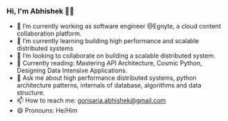 ### Hi, I'm Abhishek 🧑‍💻

- 🔭 I’m currently working as software engineer @Egnyte, a cloud content collaboration platform.
- 🌱 I’m currently learning building high performance and scalable distributed systems
- 👯 I’m looking to collaborate on building a scalable distributed system.
- 📖 Currently reading: Mastering API Architecture, Cosmic Python, Designing Data Intensive Applications.
- 💬 Ask me about high performance distributed systems, python architecture patterns, internals of database, algorithms and data structure.
- 📫 How to reach me: gorisaria.abhishek@gmail.com
- 😄 Pronouns: He/Him

